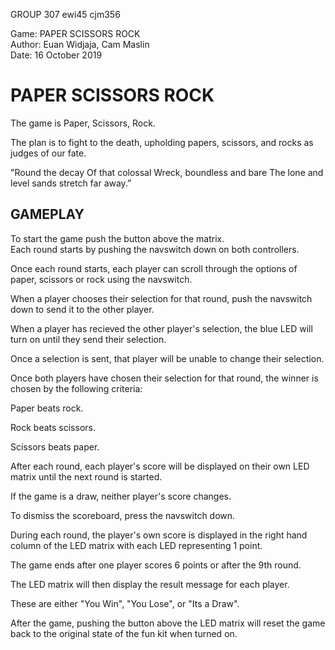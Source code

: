 GROUP 307 ewi45 cjm356

Game: PAPER SCISSORS ROCK
<br> Author: Euan Widjaja, Cam Maslin
<br> Date: 16 October 2019

# PAPER SCISSORS ROCK

The game is Paper, Scissors, Rock.

The plan is to fight to the death, upholding papers, scissors, and rocks as judges of our fate.

"Round the decay
 Of that colossal Wreck, boundless and bare
 The lone and level sands stretch far away.”

## GAMEPLAY

To start the game push the button above the matrix.<br>Each round starts by pushing the navswitch down on both controllers. 

Once each round starts, each player can scroll through the options of paper, scissors or rock using the navswitch.

When a player chooses their selection for that round, push the navswitch down to send it to the other player. 

When a player has recieved the other player's selection, the blue LED will turn on until they send their selection. 

Once a selection is sent, that player will be unable to change their selection.


Once both players have chosen their selection for that round, the winner is chosen by the following criteria:

Paper beats rock.

Rock beats scissors.

Scissors beats paper.


After each round, each player's score will be displayed on their own LED matrix until the next round is started. 

If the game is a draw, neither player's score changes. 

To dismiss the scoreboard, press the navswitch down.

During each round, the player's own score is displayed in the right hand column of the LED matrix with each LED representing 1 point.


The game ends after one player scores 6 points or after the 9th round.

The LED matrix will then display the result message for each player. 

These are either "You Win", "You Lose", or "Its a Draw".


After the game, pushing the button above the LED matrix will reset the game back to the original state of the fun kit when turned on.
